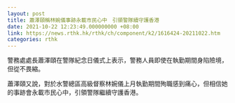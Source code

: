 ```yaml
---
layout: post
title: 蕭澤頤稱林婉儀事跡永載市民心中　引領警隊續守護香港
date: 2021-10-22 12:23:49.000000000 +08:00
link: https://news.rthk.hk/rthk/ch/component/k2/1616424-20211022.htm
categories: rthk
---
```


警務處處長蕭澤頤在警隊紀念日儀式上表示，警務人員即使在執勤期間身陷險境，但從不畏縮。

蕭澤頤又說，對於水警總區高級督察林婉儀上月執勤期間殉職感到痛心，但相信她的事跡會永載市民心中，引領警隊繼續守護香港。
